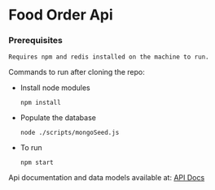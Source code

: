 # Food Order Api


### Prerequisites

```Requires npm and redis installed on the machine to run.```


Commands to run after cloning the repo:

- Install node modules
    ```   
    npm install 
    ```
- Populate the database
    ```
    node ./scripts/mongoSeed.js
    ```
- To run 
    ```
    npm start
    ```

Api documentation and data models available at: [API Docs](./API.md)
